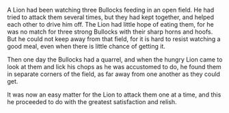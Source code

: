 A Lion had been watching three Bullocks feeding in an open field.
He had tried to attack them several times, but they had kept
together, and helped each other to drive him off. The Lion had
little hope of eating them, for he was no match for three strong
Bullocks with their sharp horns and hoofs. But he could not keep
away from that field, for it is hard to resist watching a good
meal, even when there is little chance of getting it.

Then one day the Bullocks had a quarrel, and when the hungry Lion
came to look at them and lick his chops as he was accustomed to
do, he found them in separate corners of the field, as far away
from one another as they could get.

It was now an easy matter for the Lion to attack them one at a
time, and this he proceeded to do with the greatest satisfaction
and relish.
